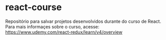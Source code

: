 # react-course
Repositório para salvar projetos desenvolvidos durante do curso de React.
Para mais informaçes sobre o curso, acesse: https://www.udemy.com/react-redux/learn/v4/overview
